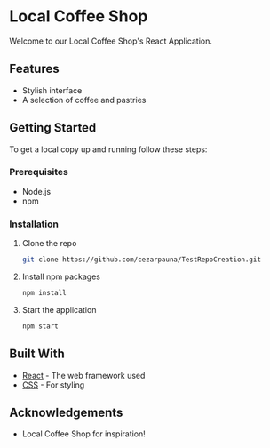 # Local Coffee Shop

Welcome to our Local Coffee Shop's React Application.

## Features
- Stylish interface
- A selection of coffee and pastries

## Getting Started
To get a local copy up and running follow these steps:

### Prerequisites
- Node.js
- npm

### Installation
1. Clone the repo
   ```sh
   git clone https://github.com/cezarpauna/TestRepoCreation.git
   ```
2. Install npm packages
   ```sh
   npm install
   ```
3. Start the application
   ```sh
   npm start
   ```

## Built With
- [React](https://reactjs.org/) - The web framework used
- [CSS](https://www.w3schools.com/css/) - For styling

## Acknowledgements
- Local Coffee Shop for inspiration!